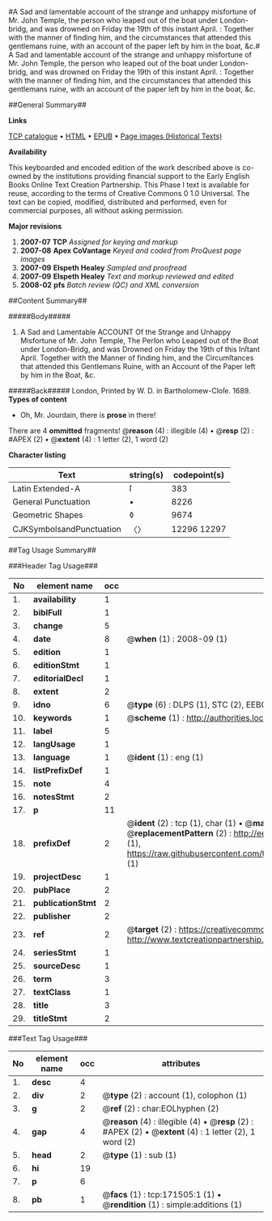 #A Sad and lamentable account of the strange and unhappy misfortune of Mr. John Temple, the person who leaped out of the boat under London-bridg, and was drowned on Friday the 19th of this instant April. : Together with the manner of finding him, and the circumstances that attended this gentlemans ruine, with an account of the paper left by him in the boat, &c.#
A Sad and lamentable account of the strange and unhappy misfortune of Mr. John Temple, the person who leaped out of the boat under London-bridg, and was drowned on Friday the 19th of this instant April. : Together with the manner of finding him, and the circumstances that attended this gentlemans ruine, with an account of the paper left by him in the boat, &c.

##General Summary##

**Links**

[TCP catalogue](http://www.ota.ox.ac.uk/tcp/)  • 
[HTML](http://tei.it.ox.ac.uk/tcp/Texts-HTML/free/A92/A92866.html)  • 
[EPUB](http://tei.it.ox.ac.uk/tcp/Texts-EPUB/free/A92/A92866.epub) • 
[Page images (Historical Texts)](https://data.historicaltexts.jisc.ac.uk/view?pubId=eebo-45097929e&pageId=eebo-45097929e-171505-1)

**Availability**

This keyboarded and encoded edition of the
	       work described above is co-owned by the institutions
	       providing financial support to the Early English Books
	       Online Text Creation Partnership. This Phase I text is
	       available for reuse, according to the terms of Creative
	       Commons 0 1.0 Universal. The text can be copied,
	       modified, distributed and performed, even for
	       commercial purposes, all without asking permission.

**Major revisions**

1. __2007-07__ __TCP__ *Assigned for keying and markup*
1. __2007-08__ __Apex CoVantage__ *Keyed and coded from ProQuest page images*
1. __2007-09__ __Elspeth Healey__ *Sampled and proofread*
1. __2007-09__ __Elspeth Healey__ *Text and markup reviewed and edited*
1. __2008-02__ __pfs__ *Batch review (QC) and XML conversion*

##Content Summary##

#####Body#####

1. A Sad and Lamentable ACCOUNT Of the Strange and Unhappy Misfortune of Mr. John Temple, The Perſon who Leaped out of the Boat under London-Bridg, and was Drowned on Friday the 19th of this Inſtant April. Together with the Manner of finding him, and the Circumſtances that attended this Gentlemans Ruine, with an Account of the Paper left by him in the Boat, &c.

#####Back#####
London, Printed by W. D. in Bartholomew-Cloſe. 1689.
**Types of content**

  * Oh, Mr. Jourdain, there is **prose** in there!

There are 4 **ommitted** fragments! 
 @__reason__ (4) : illegible (4)  •  @__resp__ (2) : #APEX (2)  •  @__extent__ (4) : 1 letter (2), 1 word (2)

**Character listing**


|Text|string(s)|codepoint(s)|
|---|---|---|
|Latin Extended-A|ſ|383|
|General Punctuation|•|8226|
|Geometric Shapes|◊|9674|
|CJKSymbolsandPunctuation|〈〉|12296 12297|

##Tag Usage Summary##

###Header Tag Usage###

|No|element name|occ|attributes|
|---|---|---|---|
|1.|__availability__|1||
|2.|__biblFull__|1||
|3.|__change__|5||
|4.|__date__|8| @__when__ (1) : 2008-09 (1)|
|5.|__edition__|1||
|6.|__editionStmt__|1||
|7.|__editorialDecl__|1||
|8.|__extent__|2||
|9.|__idno__|6| @__type__ (6) : DLPS (1), STC (2), EEBO-CITATION (1), OCLC (1), VID (1)|
|10.|__keywords__|1| @__scheme__ (1) : http://authorities.loc.gov/ (1)|
|11.|__label__|5||
|12.|__langUsage__|1||
|13.|__language__|1| @__ident__ (1) : eng (1)|
|14.|__listPrefixDef__|1||
|15.|__note__|4||
|16.|__notesStmt__|2||
|17.|__p__|11||
|18.|__prefixDef__|2| @__ident__ (2) : tcp (1), char (1)  •  @__matchPattern__ (2) : ([0-9\-]+):([0-9IVX]+) (1), (.+) (1)  •  @__replacementPattern__ (2) : http://eebo.chadwyck.com/downloadtiff?vid=$1&page=$2 (1), https://raw.githubusercontent.com/textcreationpartnership/Texts/master/tcpchars.xml#$1 (1)|
|19.|__projectDesc__|1||
|20.|__pubPlace__|2||
|21.|__publicationStmt__|2||
|22.|__publisher__|2||
|23.|__ref__|2| @__target__ (2) : https://creativecommons.org/publicdomain/zero/1.0/ (1), http://www.textcreationpartnership.org/docs/. (1)|
|24.|__seriesStmt__|1||
|25.|__sourceDesc__|1||
|26.|__term__|3||
|27.|__textClass__|1||
|28.|__title__|3||
|29.|__titleStmt__|2||


###Text Tag Usage###

|No|element name|occ|attributes|
|---|---|---|---|
|1.|__desc__|4||
|2.|__div__|2| @__type__ (2) : account (1), colophon (1)|
|3.|__g__|2| @__ref__ (2) : char:EOLhyphen (2)|
|4.|__gap__|4| @__reason__ (4) : illegible (4)  •  @__resp__ (2) : #APEX (2)  •  @__extent__ (4) : 1 letter (2), 1 word (2)|
|5.|__head__|2| @__type__ (1) : sub (1)|
|6.|__hi__|19||
|7.|__p__|6||
|8.|__pb__|1| @__facs__ (1) : tcp:171505:1 (1)  •  @__rendition__ (1) : simple:additions (1)|
